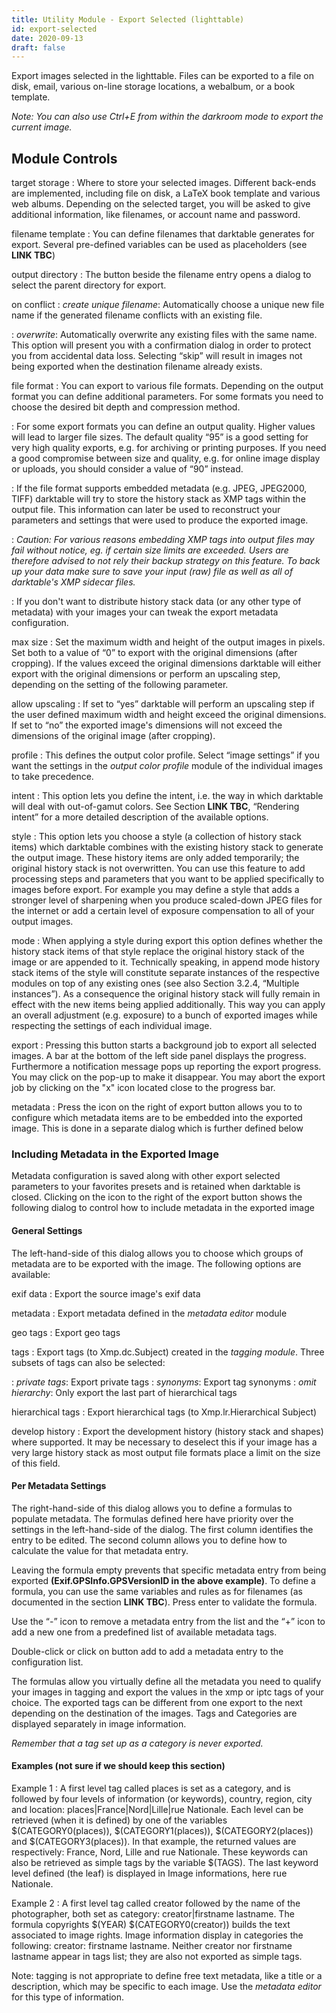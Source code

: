 ```yaml
---
title: Utility Module - Export Selected (lighttable)
id: export-selected
date: 2020-09-13
draft: false
---
```


Export images selected in the lighttable. Files can be exported to a file on disk, email, various on-line storage locations, a webalbum, or a book template. 

_Note: You can also use Ctrl+E from within the darkroom mode to export the current image._

## Module Controls

target storage
: Where to store your selected images. Different back-ends are implemented, including file on disk, a LaTeX book template and various web albums. Depending on the selected target, you will be asked to give additional information, like filenames, or account name and password.

filename template
: You can define filenames that darktable generates for export. Several pre-defined variables can be used as placeholders (see **LINK TBC**)

output directory
: The button beside the filename entry opens a dialog to select the parent directory for export.

on conflict
: _create unique filename_: Automatically choose a unique new file name if the generated filename conflicts with an existing file. 

: _overwrite_: Automatically overwrite any existing files with the same name. This option will present you with a confirmation dialog in order to protect you from accidental data loss. Selecting “skip” will result in images not being exported when the destination filename already exists.


file format
: You can export to various file formats. Depending on the output format you can define additional parameters. For some formats you need to choose the desired bit depth and compression method.

: For some export formats you can define an output quality. Higher values will lead to larger file sizes. The default quality “95” is a good setting for very high quality exports, e.g. for archiving or printing purposes. If you need a good compromise between size and quality, e.g. for online image display or uploads, you should consider a value of “90” instead.

: If the file format supports embedded metadata (e.g. JPEG, JPEG2000, TIFF) darktable will try to store the history stack as XMP tags within the output file. This information can later be used to reconstruct your parameters and settings that were used to produce the exported image.

: _Caution: For various reasons embedding XMP tags into output files may fail without notice, eg. if certain size limits are exceeded. Users are therefore advised to not rely their backup strategy on this feature. To back up your data make sure to save your input (raw) file as well as all of darktable's XMP sidecar files._

: If you don't want to distribute history stack data (or any other type of metadata) with your images your can tweak the export metadata configuration.

max size
: Set the maximum width and height of the output images in pixels. Set both to a value of “0” to export with the original dimensions (after cropping). If the values exceed the original dimensions darktable will either export with the original dimensions or perform an upscaling step, depending on the setting of the following parameter.

allow upscaling
: If set to “yes” darktable will perform an upscaling step if the user defined maximum width and height exceed the original dimensions. If set to “no” the exported image's dimensions will not exceed the dimensions of the original image (after cropping).

profile
: This defines the output color profile. Select “image settings” if you want the settings in the _output color profile_ module of the individual images to take precedence.

intent
: This option lets you define the intent, i.e. the way in which darktable will deal with out-of-gamut colors. See Section **LINK TBC**, “Rendering intent” for a more detailed description of the available options.

style
: This option lets you choose a style (a collection of history stack items) which darktable combines with the existing history stack to generate the output image. These history items are only added temporarily; the original history stack is not overwritten. You can use this feature to add processing steps and parameters that you want to be applied specifically to images before export. For example you may define a style that adds a stronger level of sharpening when you produce scaled-down JPEG files for the internet or add a certain level of exposure compensation to all of your output images. 

mode
: When applying a style during export this option defines whether the history stack items of that style replace the original history stack of the image or are appended to it. Technically speaking, in append mode history stack items of the style will constitute separate instances of the respective modules on top of any existing ones (see also Section 3.2.4, “Multiple instances”). As a consequence the original history stack will fully remain in effect with the new items being applied additionally. This way you can apply an overall adjustment (e.g. exposure) to a bunch of exported images while respecting the settings of each individual image.

export
: Pressing this button starts a background job to export all selected images. A bar at the bottom of the left side panel displays the progress. Furthermore a notification message pops up reporting the export progress. You may click on the pop-up to make it disappear. You may abort the export job by clicking on the "x" icon located close to the progress bar.

metadata
: Press the icon on the right of export button allows you to to configure which metadata items are to be embedded into the exported image. This is done in a separate dialog which is further defined below

### Including Metadata in the Exported Image

Metadata configuration is saved along with other export selected parameters to your favorites presets and is retained when darktable is closed. Clicking on the icon to the right of the export button shows the following dialog to control how to include metadata in the exported image

#### General Settings

The left-hand-side of this dialog allows you to choose which groups of metadata are to be exported with the image. The following options are available:

exif data
: Export the source image's exif data

metadata
: Export metadata defined in the _metadata editor_ module

geo tags
: Export geo tags

tags
: Export tags (to Xmp.dc.Subject) created in the _tagging module_. Three subsets of tags can also be selected:

: _private tags_: Export private tags
: _synonyms_: Export tag synonyms
: _omit hierarchy_: Only export the last part of hierarchical tags

hierarchical tags
: Export hierarchical tags (to Xmp.lr.Hierarchical Subject)

develop history
: Export the development history (history stack and shapes) where supported. It may be necessary to deselect this if your image has a very large history stack as most output file formats place a limit on the size of this field.

#### Per Metadata Settings

The right-hand-side of this dialog allows you to define a formulas to populate metadata. The formulas defined here have priority over the settings in the left-hand-side of the dialog. The first column identifies the entry to be edited. The second column allows you to define how to calculate the value for that metadata entry. 

Leaving the formula empty prevents that specific metadata entry from being exported **(Exif.GPSInfo.GPSVersionID in the above example)**. To define a formula, you can use the same variables and rules as for filenames (as documented in the section **LINK TBC**). Press enter to validate the formula.

Use the “-” icon to remove a metadata entry from the list and the “+” icon to add a new one from a predefined list of available metadata tags.

Double-click or click on button add to add a metadata entry to the configuration list.

The formulas allow you virtually define all the metadata you need to qualify your images in tagging and export the values in the xmp or iptc tags of your choice. The exported tags can be different from one export to the next depending on the destination of the images. Tags and Categories are displayed separately in image information.

_Remember that a tag set up as a category is never exported._

#### Examples (not sure if we should keep this section)

Example 1
: A first level tag called places is set as a category, and is followed by four levels of information (or keywords), country, region, city and location: places|France|Nord|Lille|rue Nationale. Each level can be retrieved (when it is defined) by one of the variables $(CATEGORY0(places)), $(CATEGORY1(places)), $(CATEGORY2(places)) and $(CATEGORY3(places)). In that example, the returned values are respectively: France, Nord, Lille and rue Nationale. These keywords can also be retrieved as simple tags by the variable $(TAGS). The last keyword level defined (the leaf) is displayed in Image informations, here rue Nationale.

Example 2
: A first level tag called creator followed by the name of the photographer, both set as category: creator|firstname lastname. The formula copyrights $(YEAR) $(CATEGORY0(creator)) builds the text associated to image rights. Image information display in categories the following: creator: firstname lastname. Neither creator nor firstname lastname appear in tags list; they are also not exported as simple tags.

Note: tagging is not appropriate to define free text metadata, like a title or a description, which may be specific to each image. Use the _metadata editor_ for this type of information.
